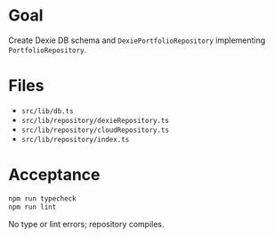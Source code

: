 # Goal
Create Dexie DB schema and `DexiePortfolioRepository` implementing `PortfolioRepository`.

# Files
- `src/lib/db.ts`
- `src/lib/repository/dexieRepository.ts`
- `src/lib/repository/cloudRepository.ts`
- `src/lib/repository/index.ts`

# Acceptance
```bash
npm run typecheck
npm run lint
```

No type or lint errors; repository compiles.
